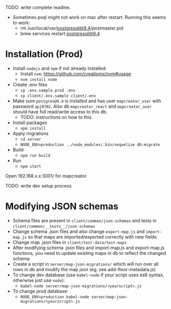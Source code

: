 TODO: write complete readme.

- Sometimes psql might not work on mac after restart. Running this seems to work:
    - rm /usr/local/var/postgresql@9.4/postmaster.pid
    - brew services restart postgresql@9.4


# Installation (Prod)

- Install `nodejs` and `npm` if not already installed:
    - Install `nvm`: https://github.com/creationix/nvm#usage
    - `nvm install node`
- Create .env files
    - `cp .env.sample.prod .env`
    - `cp client/.env.sample client/.env`
- Make sure `postgres@9.4` is installed and has user `mapcreator_user` with password `apj0702`. Also db `mapcreator_react` and `mapcreator_user` should have full read/write access to this db.
    - TODO: instructions on how to this.
- Install packages
    - `npm install`
- Apply migrations
    - `cd server`
    - `NODE_ENV=production ../node_modules/.bin/sequelize db:migrate`
- Build
    - `npm run build`
- Run
    - `npm start`

Open 192.168.x.x:3001/ for mapcreator

TODO: write dev setup process


# Modifying JSON schemas

- Schema files are present in `client/common/json-schemas` and tests in `client/common/__tests__/json-schemas`
- Change schema .json files and also change `export-map.js` and `import-map.js` so that maps are imported/exported correctly with new fields
- Change map .json files in `client/test-data/test-maps`
- After modifying schema .json files and import-map.js and export-map.js functions, you need to update existing maps in db to reflect the changed schema
- Create a script in `server/map-json-migrations/` which will run over all rows in db and modify the map json (eg. see add-floor-metadata.js)
- To change dev database (use `babel-node` if your script uses es6 syntax, otherwise just use `node`):
    - `babel-node server/map-json-migrations/<yourscript>.js`
- To change prod database:
    - `NODE_ENV=production babel-node server/map-json-migrations/<yourscript>.js`
